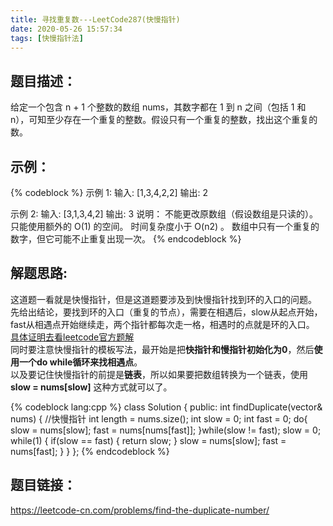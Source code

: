 ```yaml
---
title: 寻找重复数---LeetCode287(快慢指针)
date: 2020-05-26 15:57:34
tags: [快慢指针法]
---
```

## 题目描述：  
给定一个包含 n + 1 个整数的数组 nums，其数字都在 1 到 n 之间（包括 1 和 n），可知至少存在一个重复的整数。假设只有一个重复的整数，找出这个重复的数。

## 示例：   
{% codeblock %}
示例 1:
输入: [1,3,4,2,2]
输出: 2

示例 2:
输入: [3,1,3,4,2]
输出: 3
说明：
不能更改原数组（假设数组是只读的）。
只能使用额外的 O(1) 的空间。
时间复杂度小于 O(n2) 。
数组中只有一个重复的数字，但它可能不止重复出现一次。
{% endcodeblock %}
<!-- more -->


## 解题思路:  
这道题一看就是快慢指针，但是这道题要涉及到快慢指针找到环的入口的问题。  
先给出结论，要找到环的入口（重复的节点），需要在相遇后，slow从起点开始，fast从相遇点开始继续走，两个指针都每次走一格，相遇时的点就是环的入口。
[具体证明去看leetcode官方题解  ](https://leetcode-cn.com/problems/find-the-duplicate-number/solution/xun-zhao-zhong-fu-shu-by-leetcode-solution/)  
同时要注意快慢指针的模板写法，最开始是把**快指针和慢指针初始化为0**，然后**使用一个do while循环来找相遇点**。  
以及要记住快慢指针的前提是**链表**，所以如果要把数组转换为一个链表，使用 **slow = nums[slow]** 这种方式就可以了。

{% codeblock lang:cpp %}
class Solution {
public:
    int findDuplicate(vector<int>& nums) {
       //快慢指针
       int length = nums.size();
       int slow = 0;
       int fast = 0;
       do{
           slow = nums[slow];
           fast = nums[nums[fast]];
       }while(slow != fast);
       slow = 0;
       while(1)
       {
           if(slow == fast)
           {
               return slow;
           }
           slow = nums[slow];
           fast = nums[fast];
       }
    }
};
{% endcodeblock %}

## 题目链接：  
https://leetcode-cn.com/problems/find-the-duplicate-number/